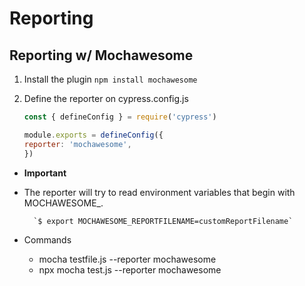 # Reporting

## Reporting w/ Mochawesome

1. Install the plugin `npm install mochawesome`

2. Define the reporter on cypress.config.js 
    ```javascript
    const { defineConfig } = require('cypress')

    module.exports = defineConfig({
    reporter: 'mochawesome',
    })
    ```
- **Important**

- The reporter will try to read environment variables that begin with MOCHAWESOME_.
    
        `$ export MOCHAWESOME_REPORTFILENAME=customReportFilename`

- Commands
    - mocha testfile.js --reporter mochawesome
    - npx mocha test.js --reporter mochawesome